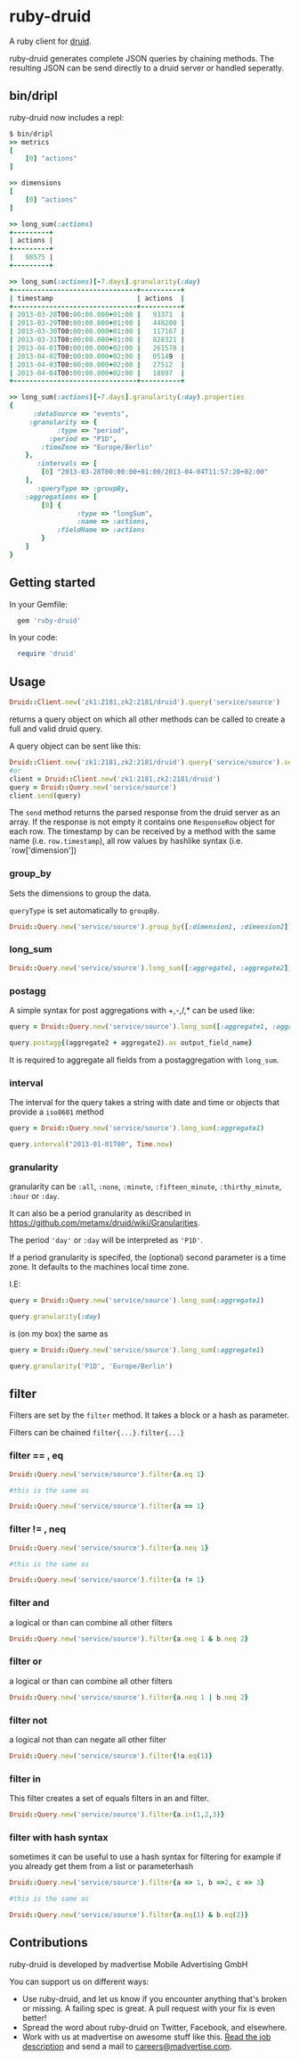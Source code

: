 # ruby-druid

A ruby client for [druid](https://github.com/madvertise/druid).

ruby-druid generates complete JSON queries by chaining methods.
The resulting JSON can be send directly to a druid server or handled seperatly.

## bin/dripl

ruby-druid now includes a repl:

```ruby
$ bin/dripl
>> metrics
[
    [0] "actions"
]

>> dimensions
[
    [0] "actions"
]

>> long_sum(:actions)
+---------+
| actions |
+---------+
|   98575 |
+---------+

>> long_sum(:actions)[-7.days].granularity(:day)
+-------------------------------+----------+
| timestamp                     | actions  |
+-------------------------------+----------+
| 2013-03-28T00:00:00.000+01:00 |   93371  |
| 2013-03-29T00:00:00.000+01:00 |   448200 |
| 2013-03-30T00:00:00.000+01:00 |   117167 |
| 2013-03-31T00:00:00.000+01:00 |   828321 |
| 2013-04-01T00:00:00.000+02:00 |   261578 |
| 2013-04-02T00:00:00.000+02:00 |   05149  |
| 2013-04-03T00:00:00.000+02:00 |   27512  |
| 2013-04-04T00:00:00.000+02:00 |   18897  |
+-------------------------------+----------+

>> long_sum(:actions)[-7.days].granularity(:day).properties
{
      :dataSource => "events",
     :granularity => {
            :type => "period",
          :period => "P1D",
        :timeZone => "Europe/Berlin"
    },
       :intervals => [
        [0] "2013-03-28T00:00:00+01:00/2013-04-04T11:57:20+02:00"
    ],
       :queryType => :groupBy,
    :aggregations => [
        [0] {
                 :type => "longSum",
                 :name => :actions,
            :fieldName => :actions
        }
    ]
}
```

## Getting started

In your Gemfile:

```ruby
  gem 'ruby-druid'
```

In your code:

```ruby
  require 'druid'
```

## Usage

```ruby
Druid::Client.new('zk1:2181,zk2:2181/druid').query('service/source')
```

returns a query object on which all other methods can be called to create a full and valid druid query.

A query object can be sent like this:

```ruby
Druid::Client.new('zk1:2181,zk2:2181/druid').query('service/source').send
#or
client = Druid::Client.new('zk1:2181,zk2:2181/druid')
query = Druid::Query.new('service/source')
client.send(query)
```

The `send` method returns the parsed response from the druid server as an array.
If the response is not empty it contains one `ResponseRow` object for each row.
The timestamp by can be received by a method with the same name (i.e. `row.timestamp`),
all row values by hashlike syntax (i.e. `row['dimension'])

### group_by

Sets the dimensions to group the data.

`queryType` is set automatically to `groupBy`.


```ruby
Druid::Query.new('service/source').group_by([:dimension1, :dimension2])
```

### long_sum

```ruby
Druid::Query.new('service/source').long_sum([:aggregate1, :aggregate2])
```

### postagg

A simple syntax for post aggregations with +,-,/,* can be used like:

```ruby
query = Druid::Query.new('service/source').long_sum([:aggregate1, :aggregate2])

query.postagg{(aggregate2 + aggregate2).as output_field_name}
```

It is required to aggregate all fields from a postaggregation with `long_sum`.

### interval

The interval for the query takes a string with date and time or objects that provide a `iso8601` method

```ruby
query = Druid::Query.new('service/source').long_sum(:aggregate1)

query.interval("2013-01-01T00", Time.now)
```

### granularity

granularity can be `:all`, `:none`, `:minute`, `:fifteen_minute`, `:thirthy_minute`, `:hour` or `:day`.

It can also be a period granularity as described in https://github.com/metamx/druid/wiki/Granularities.

The period `'day'` or `:day` will be interpreted as `'P1D'`.

If a period granularity is specifed, the (optional) second parameter is a time zone. It defaults
to the machines local time zone.

I.E:
```ruby
query = Druid::Query.new('service/source').long_sum(:aggregate1)

query.granularity(:day)
```

is (on my box) the same as

```ruby
query = Druid::Query.new('service/source').long_sum(:aggregate1)

query.granularity('P1D', 'Europe/Berlin')
```

## filter

Filters are set by the `filter` method. It takes a block or a hash as parameter.

Filters can be chained `filter{...}.filter{...}`

### filter == , eq

```ruby
Druid::Query.new('service/source').filter{a.eq 1}

#this is the same as

Druid::Query.new('service/source').filter{a == 1}
```

### filter != , neq

```ruby
Druid::Query.new('service/source').filter{a.neq 1}

#this is the same as

Druid::Query.new('service/source').filter{a != 1}
```

### filter and

a logical or than can combine all other filters

```ruby
Druid::Query.new('service/source').filter{a.neq 1 & b.neq 2}
```

### filter or

a logical or than can combine all other filters

```ruby
Druid::Query.new('service/source').filter{a.neq 1 | b.neq 2}
```

### filter not

a logical not than can negate all other filter

```ruby
Druid::Query.new('service/source').filter{!a.eq(1)}
```

### filter in

This filter creates a set of equals filters in an and filter.

```ruby
Druid::Query.new('service/source').filter{a.in(1,2,3)}
```

### filter with hash syntax

sometimes it can be useful to use a hash syntax for filtering
for example if you already get them from a list or parameterhash

```ruby
Druid::Query.new('service/source').filter{a => 1, b =>2, c => 3}

#this is the same as

Druid::Query.new('service/source').filter{a.eq(1) & b.eq(2)}
```
## Contributions

ruby-druid is developed by madvertise Mobile Advertising GmbH

You can support us on different ways:

* Use ruby-druid, and let us know if you encounter anything that's broken or missing.
  A failing spec is great. A pull request with your fix is even better!
* Spread the word about ruby-druid on Twitter, Facebook, and elsewhere.
* Work with us at madvertise on awesome stuff like this.
  [Read the job description](http://madvertise.com/en/2013/02/07/software-developer-ruby-fm) and send a mail to careers@madvertise.com.
